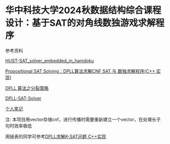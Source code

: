 # 华中科技大学2024秋数据结构综合课程设计：基于SAT的对角线数独游戏求解程序
参考资料

[HUST-SAT_solver_embedded_in_hanidoku](https://github.com/jiajingyyyyyy/HUST-SAT_solver_embedded_in_hanidoku)

[Propositional SAT Solving：DPLL算法求解CNF SAT 与 数独求解程序(C++ 实现)](https://blog.csdn.net/M1170780140/article/details/128053901)

[DPLL 算法之分裂策略](https://blog.csdn.net/wniuniu_/article/details/132550401)

[DPLL-SAT-Solver](https://github.com/hjnodm/DPLL-SAT-Solver/blob/master)

[个人笔记](https://www.cnblogs.com/losyi/p/18397445)

注:
本项目用vector存储cnf，进行传播时需要重新建立一个vector，在处理长子句时效率极低

用链表的同学可参考[DPLL求解K-SAT问题 C++实现](https://www.cnblogs.com/chesium/p/15982285.html)
